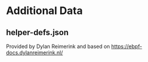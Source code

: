 Additional Data
===============

helper-defs.json
----------------
Provided by Dylan Reimerink and based on https://ebpf-docs.dylanreimerink.nl/